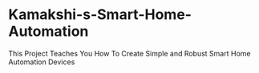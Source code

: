 # Kamakshi-s-Smart-Home-Automation
This Project Teaches You How To Create Simple and Robust Smart Home Automation Devices
